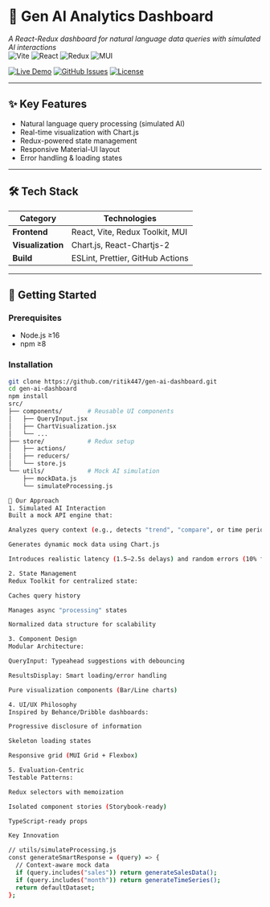 # 🚀 Gen AI Analytics Dashboard  
*A React-Redux dashboard for natural language data queries with simulated AI interactions*  
![Vite](https://img.shields.io/badge/Vite-646CFF?logo=vite&logoColor=white)
![React](https://img.shields.io/badge/React-61DAFB?logo=react&logoColor=black)
![Redux](https://img.shields.io/badge/Redux-764ABC?logo=redux&logoColor=white)
![MUI](https://img.shields.io/badge/MUI-007FFF?logo=mui&logoColor=white)

[![Live Demo](https://img.shields.io/badge/Vercel-Live_Demo-black?style=for-the-badge&logo=vercel)]([https://gen-ai-dashboard.vercel.app](https://vercel.com/ritik-agrawals-projects-f87830c2/gen-ai-analytics-dashboard/4WmdZgDfUuESuBZGCBPW3ZH1rW3t))
[![GitHub Issues](https://img.shields.io/github/issues/ritik447/gen-ai-dashboard?style=for-the-badge)](https://github.com/ritik447/gen-ai-dashboard/issues)
[![License](https://img.shields.io/badge/license-MIT-blue?style=for-the-badge)](LICENSE)

---

## ✨ Key Features
- Natural language query processing (simulated AI)
- Real-time visualization with Chart.js
- Redux-powered state management
- Responsive Material-UI layout
- Error handling & loading states

---

## 🛠 Tech Stack
| Category       | Technologies                          |
|----------------|---------------------------------------|
| **Frontend**   | React, Vite, Redux Toolkit, MUI      |
| **Visualization** | Chart.js, React-Chartjs-2          |
| **Build**      | ESLint, Prettier, GitHub Actions      |

---

## 🏁 Getting Started

### Prerequisites
- Node.js ≥16
- npm ≥8

### Installation
```bash
git clone https://github.com/ritik447/gen-ai-dashboard.git
cd gen-ai-dashboard
npm install
src/
├── components/       # Reusable UI components
│   ├── QueryInput.jsx
│   ├── ChartVisualization.jsx
│   └── ...
├── store/            # Redux setup
│   ├── actions/
│   ├── reducers/
│   └── store.js
└── utils/            # Mock AI simulation
    ├── mockData.js
    └── simulateProcessing.js

🧠 Our Approach
1. Simulated AI Interaction
Built a mock API engine that:

Analyzes query context (e.g., detects "trend", "compare", or time periods)

Generates dynamic mock data using Chart.js

Introduces realistic latency (1.5–2.5s delays) and random errors (10% failure rate)

2. State Management
Redux Toolkit for centralized state:

Caches query history

Manages async "processing" states

Normalized data structure for scalability

3. Component Design
Modular Architecture:

QueryInput: Typeahead suggestions with debouncing

ResultsDisplay: Smart loading/error handling

Pure visualization components (Bar/Line charts)

4. UI/UX Philosophy
Inspired by Behance/Dribble dashboards:

Progressive disclosure of information

Skeleton loading states

Responsive grid (MUI Grid + Flexbox)

5. Evaluation-Centric
Testable Patterns:

Redux selectors with memoization

Isolated component stories (Storybook-ready)

TypeScript-ready props

Key Innovation

// utils/simulateProcessing.js
const generateSmartResponse = (query) => {
  // Context-aware mock data
  if (query.includes("sales")) return generateSalesData();
  if (query.includes("month")) return generateTimeSeries();
  return defaultDataset; 
};
